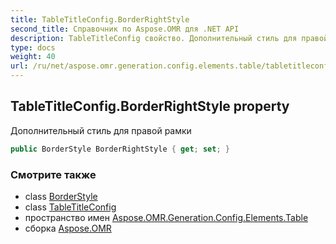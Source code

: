 ```yaml
---
title: TableTitleConfig.BorderRightStyle
second_title: Справочник по Aspose.OMR для .NET API
description: TableTitleConfig свойство. Дополнительный стиль для правой рамки
type: docs
weight: 40
url: /ru/net/aspose.omr.generation.config.elements.table/tabletitleconfig/borderrightstyle/
---
```

## TableTitleConfig.BorderRightStyle property

Дополнительный стиль для правой рамки

```csharp
public BorderStyle BorderRightStyle { get; set; }
```

### Смотрите также

* class [BorderStyle](../../../aspose.omr.generation.config/borderstyle/)
* class [TableTitleConfig](../)
* пространство имен [Aspose.OMR.Generation.Config.Elements.Table](../../tabletitleconfig/)
* сборка [Aspose.OMR](../../../)


